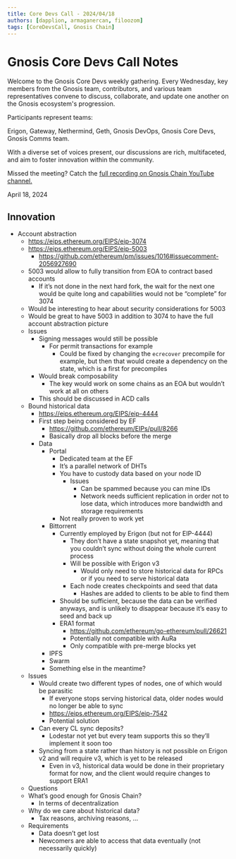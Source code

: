 ```yaml
---
title: Core Devs Call - 2024/04/18
authors: [dapplion, armaganercan, filoozom]
tags: [CoreDevsCall, Gnosis Chain]
---
```


# Gnosis Core Devs Call Notes

Welcome to the Gnosis Core Devs weekly gathering. Every Wednesday, key members from the Gnosis team, contributors, and various team representatives convene to discuss, collaborate, and update one another on the Gnosis ecosystem's progression.

Participants represent teams:

Erigon, Gateway, Nethermind, Geth, Gnosis DevOps, Gnosis Core Devs, Gnosis Comms team.

With a diverse set of voices present, our discussions are rich, multifaceted, and aim to foster innovation within the community.

Missed the meeting? Catch the [full recording on Gnosis Chain YouTube channel.](https://youtu.be/JZ8fvYYAVYc)

April 18, 2024

## Innovation

* Account abstraction
  * https://eips.ethereum.org/EIPS/eip-3074
  * https://eips.ethereum.org/EIPS/eip-5003
    * https://github.com/ethereum/pm/issues/1016#issuecomment-2056927690
  * 5003 would allow to fully transition from EOA to contract based accounts
    * If it’s not done in the next hard fork, the wait for the next one would be quite long and capabilities would not be “complete” for 3074
  * Would be interesting to hear about security considerations for 5003
  * Would be great to have 5003 in addition to 3074 to have the full account abstraction picture
  * Issues
    * Signing messages would still be possible
      * For permit transactions for example
        * Could be fixed by changing the `ecrecover` precompile for example, but then that would create a dependency on the state, which is a first for precompiles
    * Would break composability
      * The key would work on some chains as an EOA but wouldn’t work at all on others
    * This should be discussed in ACD calls
  * Bound historical data
    * https://eips.ethereum.org/EIPS/eip-4444
    * First step being considered by EF
       * https://github.com/ethereum/EIPs/pull/8266
       * Basically drop all blocks before the merge
    * Data
      * Portal
        * Dedicated team at the EF
        * It’s a parallel network of DHTs
        * You have to custody data based on your node ID
          * Issues
            * Can be spammed because you can mine IDs
            * Network needs sufficient replication in order not to lose data, which introduces more bandwidth and storage requirements
        * Not really proven to work yet
      * Bittorrent
        * Currently employed by Erigon (but not for EIP-4444)
          * They don’t have a state snapshot yet, meaning that you couldn’t sync without doing the whole current process
          * Will be possible with Erigon v3
            * Would only need to store historical data for RPCs or if you need to serve historical data
          * Each node creates checkpoints and seed that data
            * Hashes are added to clients to be able to find them
        * Should be sufficient, because the data can be verified anyways, and is unlikely to disappear because it’s easy to seed and back up
        * ERA1 format
          * https://github.com/ethereum/go-ethereum/pull/26621
          * Potentially not compatible with AuRa
          * Only compatible with pre-merge blocks yet
      * IPFS
      * Swarm
      * Something else in the meantime?
  * Issues
    * Would create two different types of nodes, one of which would be parasitic
      * If everyone stops serving historical data, older nodes would no longer be able to sync
      * https://eips.ethereum.org/EIPS/eip-7542
       * Potential solution
    * Can every CL sync deposits?
      * Lodestar not yet but every team supports this so they’ll implement it soon too
    * Syncing from a state rather than history is not possible on Erigon v2 and will require v3, which is yet to be released
      * Even in v3, historical data would be done in their proprietary format for now, and the client would require changes to support ERA1
  * Questions
   * What’s good enough for Gnosis Chain?
     * In terms of decentralization
  * Why do we care about historical data?
    * Tax reasons, archiving reasons, …
  * Requirements
    * Data doesn’t get lost
    * Newcomers are able to access that data eventually (not necessarily quickly)











































